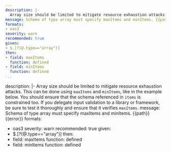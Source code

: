 ```yaml
---
description: |-
  Array size should be limited to mitigate resource exhaustion attacks. This can be done using `maxItems` and `minItems`, like in the example below. You should ensure that the schema referenced in  `items` is constrained too. If you delegate input validation to a library or framework, be sure to test it thoroughly and ensure that it verifies `maxItems`.
message: Schema of type array must specify maxItems and minItems. {{path}} {{error}}
formats:
- oas3
severity: warn
recommended: true
given:
- $.[?(@.type=="array")]
then:
- field: maxItems
  function: defined
- field: minItems
  function: defined
...
```

description: |-
  Array size should be limited to mitigate resource exhaustion attacks. This can be done using `maxItems` and `minItems`, like in the example below. You should ensure that the schema referenced in  `items` is constrained too. If you delegate input validation to a library or framework, be sure to test it thoroughly and ensure that it verifies `maxItems`.
message: Schema of type array must specify maxItems and minItems. {{path}} {{error}}
formats:
- oas3
severity: warn
recommended: true
given:
- $.[?(@.type=="array")]
then:
- field: maxItems
  function: defined
- field: minItems
  function: defined